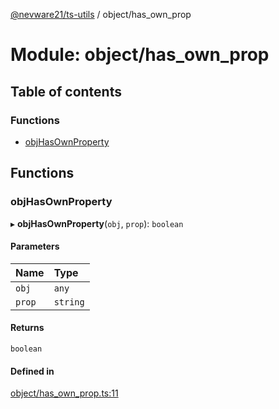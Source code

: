 [@nevware21/ts-utils](../README.md) / object/has\_own\_prop

# Module: object/has\_own\_prop

## Table of contents

### Functions

- [objHasOwnProperty](object_has_own_prop.md#objhasownproperty)

## Functions

### objHasOwnProperty

▸ **objHasOwnProperty**(`obj`, `prop`): `boolean`

#### Parameters

| Name | Type |
| :------ | :------ |
| `obj` | `any` |
| `prop` | `string` |

#### Returns

`boolean`

#### Defined in

[object/has_own_prop.ts:11](https://github.com/nevware21/ts-utils/blob/9e4a475/ts-utils/src/object/has_own_prop.ts#L11)
